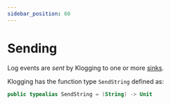 ```yaml
---
sidebar_position: 60
---
```


# Sending

Log events are _sent_ by Klogging to one or more [sinks](sinks).

Klogging has the function type `SendString` defined as:

```kotlin
public typealias SendString = (String) -> Unit
```
